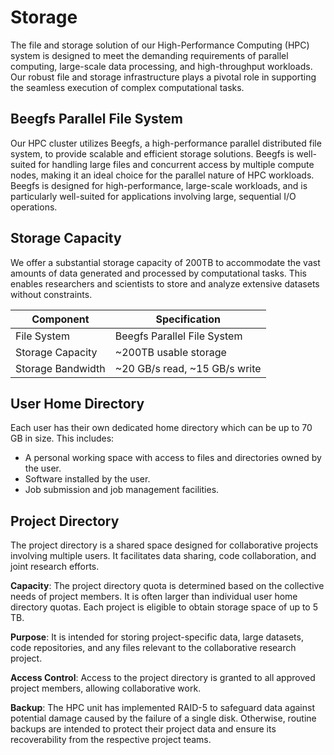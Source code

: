 # Storage

The file and storage solution of our High-Performance Computing (HPC) system
is designed to meet the demanding requirements of parallel computing,
large-scale data processing, and high-throughput workloads.
Our robust file and storage infrastructure plays a pivotal role in
supporting the seamless execution of complex computational tasks.

## Beegfs Parallel File System

Our HPC cluster utilizes Beegfs, a high-performance parallel distributed file system, to provide scalable and efficient storage solutions. Beegfs is well-suited for handling large files and concurrent access by multiple compute nodes, making it an ideal choice for the parallel nature of HPC workloads.
Beegfs is designed for high-performance, large-scale workloads,
and is particularly well-suited for applications involving large,
sequential I/O operations.

## Storage Capacity

We offer a substantial storage capacity of 200TB to accommodate the vast amounts of data generated and processed by computational tasks. This enables researchers and scientists to store and analyze extensive datasets without constraints.

| Component         | Specification                 |
| ----------------- | ----------------------------- |
| File System       | Beegfs Parallel File System   |
| Storage Capacity  | ~200TB usable storage         |
| Storage Bandwidth | ~20 GB/s read, ~15 GB/s write |

## User Home Directory

Each user has their own dedicated home directory which can be up to 70 GB in size.
This includes:

- A personal working space with access to files and directories owned by the user.
- Software installed by the user.
- Job submission and job management facilities.

## Project Directory

The project directory is a shared space designed for collaborative projects involving multiple users. It facilitates data sharing, code collaboration, and joint research efforts.

**Capacity**: The project directory quota is determined based on the collective needs of project members. It is often larger than individual user home directory quotas. Each project is eligible to obtain storage space of up to 5 TB.

**Purpose**: It is intended for storing project-specific data, large datasets, code repositories, and any files relevant to the collaborative research project.

**Access Control**: Access to the project directory is granted to all approved project members, allowing collaborative work.

**Backup**: The HPC unit has implemented RAID-5 to safeguard data against potential damage caused by the failure of a single disk. Otherwise, routine backups are intended to protect their project data and ensure its recoverability from the respective project teams.
